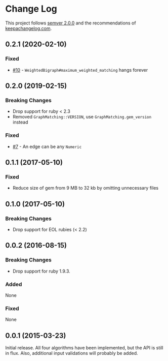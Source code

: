 # Change Log

This project follows [semver 2.0.0][1] and the recommendations
of [keepachangelog.com][2].

## 0.2.1 (2020-02-10)

### Fixed

- [#10](https://github.com/jaredbeck/graph_matching/pull/10) -
   `WeightedBigraph#maximum_weighted_matching` hangs forever

## 0.2.0 (2019-02-15)

### Breaking Changes

- Drop support for ruby < 2.3
- Removed `GraphMatching::VERSION`, use `GraphMatching.gem_version` instead

### Fixed

- [#7](https://github.com/jaredbeck/graph_matching/pull/7) -
  An edge can be any `Numeric`

## 0.1.1 (2017-05-10)

### Fixed

- Reduce size of gem from 9 MB to 32 kb by omitting unnecessary files

## 0.1.0 (2017-05-10)

### Breaking Changes

- Drop support for EOL rubies (< 2.2)

## 0.0.2 (2016-08-15)

### Breaking Changes

- Drop support for ruby 1.9.3.

### Added

None

### Fixed

None

## 0.0.1 (2015-03-23)

Initial release.  All four algorithms have been implemented, but the API is still in flux.
Also, additional input validations will probably be added.

[1]: http://semver.org/spec/v2.0.0.html
[2]: http://keepachangelog.com/
